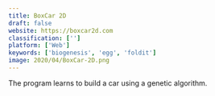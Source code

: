 ```yaml
---
title: BoxCar 2D
draft: false 
website: https://boxcar2d.com
classification: ['']
platform: ['Web']
keywords: ['biogenesis', 'egg', 'foldit']
image: 2020/04/BoxCar-2D.png
---
```

The program learns to build a car using a genetic algorithm.